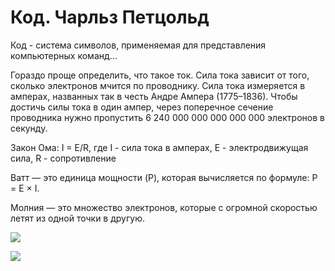 # Код. Чарльз Петцольд

Код - система символов, применяемая для представления компьютерных команд...

Гораздо проще определить, что такое ток. Сила тока зависит от того, сколько электронов мчится по проводнику. Сила тока измеряется в амперах, названных так в честь Андре Ампера (1775–1836). Чтобы достичь силы тока в один ампер, через поперечное сечение проводника нужно пропустить 6 240 000 000 000 000 000 электронов в секунду.

Закон Ома: I = E/R, где I - сила тока в амперах, E - электродвижущая сила, R - сопротивление

Ватт — это единица мощности (P), которая вычисляется по формуле: P = E × I.

Молния — это множество электронов, которые с огромной скоростью летят из одной точки в другую.

![](http://doctus-stilus.narod.ru/img/gates.png)

![](https://lh3.googleusercontent.com/proxy/IO_V1oYRv69bwD32ffHYFe69uvxnn8_RzR_6e0A2h3scHSN0ZykW4kRgBRaG1Bf5mGhAUG0TbN3_XE34d22LmKgk85fCB_rXxEJeZqWgZDtSj_xN-HmOYSOoNdiwX4JldbRmW0raquiFmQobBNB9zXEI10Yaoo_-ygT9pu5zndPEx5T9LFU)



